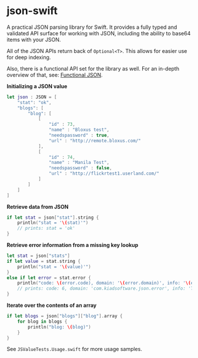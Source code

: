 json-swift
==========

A practical JSON parsing library for Swift. It provides a fully typed and validated API surface for working with JSON, including the ability to base64 items with your JSON.

All of the JSON APIs return back of `Optional<T>`. This allows for easier use for deep indexing.

Also, there is a functional API set for the library as well. For an in-depth overview of that, see: [Functional JSON](http://owensd.io/2014/08/06/functional-json.html).

**Initializing a JSON value**

```swift
let json : JSON = [
    "stat": "ok",
    "blogs": [
        "blog": [
            [
                "id" : 73,
                "name" : "Bloxus test",
                "needspassword" : true,
                "url" : "http://remote.bloxus.com/"
            ],
            [
                "id" : 74,
                "name" : "Manila Test",
                "needspassword" : false,
                "url" : "http://flickrtest1.userland.com/"
            ]
        ]
    ]
]
```
    
**Retrieve data from JSON**

```swift
if let stat = json["stat"].string {
    println("stat = '\(stat)'")
    // prints: stat = 'ok'
}
```

**Retrieve error information from a missing key lookup**

```swift
let stat = json["stats"]
if let value = stat.string {
    println("stat = '\(value)'")
}
else if let error = stat.error {
    println("code: \(error.code), domain: '\(error.domain)', info: '\(error.userInfo[LocalizedDescriptionKey]!)'")
    // prints: code: 6, domain: 'com.kiadsoftware.json.error', info: 'There is no value stored with key: 'stats'.'
}
```

**Iterate over the contents of an array**
 
```swift   
if let blogs = json["blogs"]["blog"].array {
    for blog in blogs {
        println("blog: \(blog)")
    }
}
```
  
See `JSValueTests.Usage.swift` for more usage samples.
